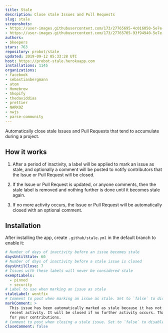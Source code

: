 ```yaml
---
title: Stale
description: Close stale Issues and Pull Requests
slug: stale
screenshots:
- https://user-images.githubusercontent.com/173/27765695-4c016050-5e7e-11e7-9016-c2f6d8c27da4.png
- https://user-images.githubusercontent.com/173/27765705-93f94940-5e7e-11e7-8527-3a91bb64ca70.png
authors:
- bkeepers
stars: 763
repository: probot/stale
updated: 2019-09-12 05:33:28 UTC
host: https://probot-stale.herokuapp.com
installations: 1145
organizations:
- facebook
- sebastianbergmann
- atom
- Homebrew
- Shopify
- thedaviddias
- prettier
- NARKOZ
- nwjs
- parse-community
---
```


Automatically close stale Issues and Pull Requests that tend to accumulate during a project.

## How it works

1. After a period of inactivity, a label will be applied to mark an issue as stale, and optionally a comment will be posted to notify contributors that the Issue or Pull Request will be closed.

1. If the Issue or Pull Request is updated, or anyone comments, then the stale label is removed and nothing further is done until it becomes stale again.

1. If no more activity occurs, the Issue or Pull Request will be automatically closed with an optional comment.

## Installation

After installing the app, create `.github/stale.yml` in the default branch to enable it:

```yml
# Number of days of inactivity before an issue becomes stale
daysUntilStale: 60
# Number of days of inactivity before a stale issue is closed
daysUntilClose: 7
# Issues with these labels will never be considered stale
exemptLabels:
  - pinned
  - security
# Label to use when marking an issue as stale
staleLabel: wontfix
# Comment to post when marking an issue as stale. Set to `false` to disable
markComment: >
  This issue has been automatically marked as stale because it has not had
  recent activity. It will be closed if no further activity occurs. Thank you
  for your contributions.
# Comment to post when closing a stale issue. Set to `false` to disable
closeComment: false
```
